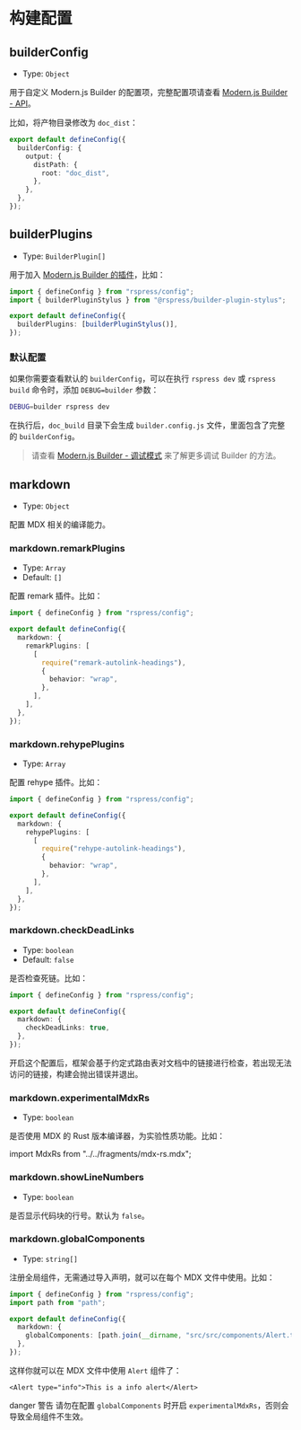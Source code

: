 # 构建配置

## builderConfig

- Type: `Object`

用于自定义 Modern.js Builder 的配置项，完整配置项请查看 [Modern.js Builder - API](https://modernjs.dev/builder/api/index.html)。

比如，将产物目录修改为 `doc_dist`：

```ts
export default defineConfig({
  builderConfig: {
    output: {
      distPath: {
        root: "doc_dist",
      },
    },
  },
});
```

## builderPlugins

- Type: `BuilderPlugin[]`

用于加入 [Modern.js Builder 的插件](https://modernjs.dev/builder/plugins/introduction.html)，比如：

```ts
import { defineConfig } from "rspress/config";
import { builderPluginStylus } from "@rspress/builder-plugin-stylus";

export default defineConfig({
  builderPlugins: [builderPluginStylus()],
});
```

### 默认配置

如果你需要查看默认的 `builderConfig`，可以在执行 `rspress dev` 或 `rspress build` 命令时，添加 `DEBUG=builder` 参数：

```bash
DEBUG=builder rspress dev
```

在执行后，`doc_build` 目录下会生成 `builder.config.js` 文件，里面包含了完整的 `builderConfig`。

> 请查看 [Modern.js Builder - 调试模式](https://modernjs.dev/builder/guide/debug/debug-mode.html) 来了解更多调试 Builder 的方法。

## markdown

- Type: `Object`

配置 MDX 相关的编译能力。

### markdown.remarkPlugins

- Type: `Array`
- Default: `[]`

配置 remark 插件。比如：

```ts
import { defineConfig } from "rspress/config";

export default defineConfig({
  markdown: {
    remarkPlugins: [
      [
        require("remark-autolink-headings"),
        {
          behavior: "wrap",
        },
      ],
    ],
  },
});
```

### markdown.rehypePlugins

- Type: `Array`

配置 rehype 插件。比如：

```ts
import { defineConfig } from "rspress/config";

export default defineConfig({
  markdown: {
    rehypePlugins: [
      [
        require("rehype-autolink-headings"),
        {
          behavior: "wrap",
        },
      ],
    ],
  },
});
```

### markdown.checkDeadLinks

- Type: `boolean`
- Default: `false`

是否检查死链。比如：

```ts
import { defineConfig } from "rspress/config";

export default defineConfig({
  markdown: {
    checkDeadLinks: true,
  },
});
```

开启这个配置后，框架会基于约定式路由表对文档中的链接进行检查，若出现无法访问的链接，构建会抛出错误并退出。

### markdown.experimentalMdxRs

- Type: `boolean`

是否使用 MDX 的 Rust 版本编译器，为实验性质功能。比如：

import MdxRs from "../../fragments/mdx-rs.mdx";

<MdxRs />

### markdown.showLineNumbers

- Type: `boolean`

是否显示代码块的行号。默认为 `false`。

### markdown.globalComponents

- Type: `string[]`

注册全局组件，无需通过导入声明，就可以在每个 MDX 文件中使用。比如：

```ts
import { defineConfig } from "rspress/config";
import path from "path";

export default defineConfig({
  markdown: {
    globalComponents: [path.join(__dirname, "src/src/components/Alert.tsx")],
  },
});
```

这样你就可以在 MDX 文件中使用 `Alert` 组件了：

```mdx
<Alert type="info">This is a info alert</Alert>
```

danger 警告
请勿在配置 `globalComponents` 时开启 `experimentalMdxRs`，否则会导致全局组件不生效。
